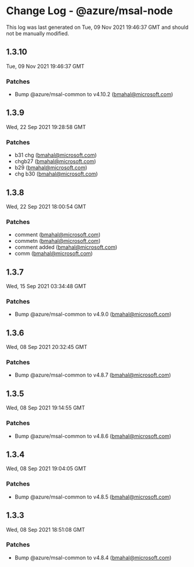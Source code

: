 # Change Log - @azure/msal-node

This log was last generated on Tue, 09 Nov 2021 19:46:37 GMT and should not be manually modified.

<!-- Start content -->

## 1.3.10

Tue, 09 Nov 2021 19:46:37 GMT

### Patches

- Bump @azure/msal-common to v4.10.2 (bmahal@microsoft.com)

## 1.3.9

Wed, 22 Sep 2021 19:28:58 GMT

### Patches

- b31 chg (bmahal@microsoft.com)
- chgb27 (bmahal@microsoft.com)
- b29 (bmahal@microsoft.com)
- chg b30 (bmahal@microsoft.com)

## 1.3.8

Wed, 22 Sep 2021 18:00:54 GMT

### Patches

- comment      (bmahal@microsoft.com)
- commetn  (bmahal@microsoft.com)
- comment added (bmahal@microsoft.com)
- comm    (bmahal@microsoft.com)

## 1.3.7

Wed, 15 Sep 2021 03:34:48 GMT

### Patches

- Bump @azure/msal-common to v4.9.0 (bmahal@microsoft.com)

## 1.3.6

Wed, 08 Sep 2021 20:32:45 GMT

### Patches

- Bump @azure/msal-common to v4.8.7 (bmahal@microsoft.com)

## 1.3.5

Wed, 08 Sep 2021 19:14:55 GMT

### Patches

- Bump @azure/msal-common to v4.8.6 (bmahal@microsoft.com)

## 1.3.4

Wed, 08 Sep 2021 19:04:05 GMT

### Patches

- Bump @azure/msal-common to v4.8.5 (bmahal@microsoft.com)

## 1.3.3

Wed, 08 Sep 2021 18:51:08 GMT

### Patches

- Bump @azure/msal-common to v4.8.4 (bmahal@microsoft.com)
